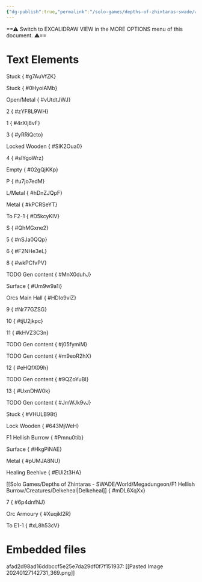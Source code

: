 ```yaml
---
{"dg-publish":true,"permalink":"/solo-games/depths-of-zhintaras-swade/world/megadungeon/f1-hellish-burrow/f1-map/","tags":["excalidraw"]}
---
```


==⚠  Switch to EXCALIDRAW VIEW in the MORE OPTIONS menu of this document. ⚠==


# Text Elements
Stuck
{ #g7AuVfZK}


Stuck
{ #0HyoiAMb}


Open/Metal
{ #vUtdtJWJ}


2
{ #zYF8L9WH}


1
{ #4rXlj8vF}


3
{ #yRRiQcto}


Locked Wooden
{ #SlK2Oua0}


4
{ #slYgoWrz}


Empty
{ #02gQjKKp}


P
{ #u7jo7edM}


L/Metal
{ #hDnZJQpF}


Metal
{ #kPCRSeYT}


To F2-1
{ #D5kcyKlV}


S
{ #QhMGxne2}


5
{ #nSJa0QQp}


6
{ #F2NHe3eL}


8
{ #wkPCfvPV}


TODO Gen content
{ #MnX0duhJ}


Surface
{ #Um9w9a1i}


Orcs Main Hall
{ #HDIo9viZ}


9
{ #Nr77GZSG}


10
{ #tjU2jkpc}


11
{ #kHVZ3C3n}


TODO Gen content
{ #j05fymiM}


TODO Gen content
{ #m9eoR2hX}


12
{ #eHQfX09h}


TODO Gen content
{ #9QZoYuBI}


13
{ #UxnDhW0k}


TODO Gen content
{ #JmWJk9vJ}


Stuck
{ #VHULB98t}


Lock
Wooden
{ #643MjWeH}


F1 Hellish Burrow
{ #Pmnu0tib}


Surface
{ #HkgPiNAE}


Metal
{ #pUMJA8NU}


Healing
Beehive
{ #EUi2t3HA}


[[Solo Games/Depths of Zhintaras - SWADE/World/Megadungeon/F1 Hellish Burrow/Creatures/Delkeheal\|Delkeheal]]
{ #mDL6XqXx}


7
{ #6p4dnfNJ}


Orc Armoury
{ #Xuqikl2R}


To E1-1
{ #xL8h53cV}



# Embedded files
afad2d98ad16ddbccf5e25e7da29df0f7f151937: [[Pasted Image 20240127142731_369.png]]

